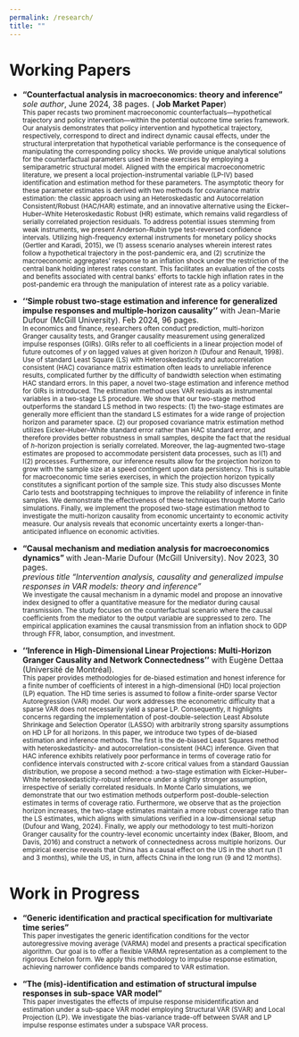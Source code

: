 ```yaml
---
permalink: /research/
title: ""
---
```



# Working Papers

* <b> “Counterfactual analysis in macroeconomics: theory and inference” </b> _sole author_, June 2024, 38 pages. (<b> Job Market Paper</b>) <br>
     <sub> This paper recasts two prominent macroeconomic counterfactuals—hypothetical trajectory and policy intervention—within the potential outcome time series framework. Our analysis demonstrates that policy intervention and hypothetical trajectory, respectively, correspond to direct and indirect dynamic causal effects, under the structural interpretation that hypothetical variable performance is the consequence of manipulating the corresponding policy shocks. We provide unique analytical solutions for the counterfactual parameters used in these exercises by employing a semiparametric structural model. Aligned with the empirical macroeconometric literature, we present a local projection-instrumental variable (LP-IV) based identification and estimation method for these parameters. The asymptotic theory for these parameter estimates is derived with two methods for covariance matrix estimation: the classic approach using an Heteroskedastic and Autocorrelation Consistent/Robust (HAC/HAR) estimate, and an innovative alternative using the Eicker–Huber–White Heteroskedastic Robust (HR) estimate, which remains valid regardless of serially correlated projection residuals. To address potential issues stemming from weak instruments, we present Anderson-Rubin type test-reversed confidence intervals. Utilizing high-frequency external instruments for monetary policy shocks (Gertler and Karadi, 2015), we (1) assess scenario analyses wherein interest rates follow a hypothetical trajectory in the post-pandemic era, and (2) scrutinize the macroeconomic aggregates' response to an inflation shock under the restriction of the central bank holding interest rates constant. This facilitates an evaluation of the costs and benefits associated with central banks' efforts to tackle high inflation rates in the post-pandemic era through the manipulation of interest rate as a policy variable. </sub>
     

* <b>‘‘Simple robust two-stage estimation and inference for generalized impulse responses and multiple-horizon causality’’</b> with Jean-Marie Dufour (McGill University). Feb 2024, 96 pages. <br>
    <sub> In economics and finance, researchers often conduct prediction, multi-horizon Granger causality tests, and Granger causality measurement using generalized impulse responses (GIRs). GIRs refer to all coefficients in a linear projection model of future outcomes of $y$ on lagged values at given horizon $h$ (Dufour and Renault, 1998). Use of standard Least Square (LS) with  Heteroskedasticity and autocorrelation consistent (HAC) covariance matrix estimation often leads to unreliable inference results, complicated further by the difficulty of bandwidth selection when estimating HAC standard errors. In this paper, a novel two-stage estimation and inference method for GIRs is introduced. The estimation method uses VAR residuals as instrumental variables in a two-stage LS procedure. We show that our two-stage method outperforms the standard LS method in two respects: (1) the two-stage estimates are generally more efficient than the standard LS estimates for a wide range of projection horizon and parameter space. (2) our proposed covariance matrix estimation method utilizes Eicker–Huber–White standard error rather than HAC standard error, and therefore provides better robustness in small samples, despite the fact that the residual of $h$-horizon projection is serially correlated. Moreover, the lag-augmented two-stage estimates are proposed to accommodate persistent data processes, such as I(1) and I(2) processes. Furthermore, our inference results allow for the projection horizon to grow with the sample size at a speed contingent upon data persistency. This is suitable for macroeconomic time series exercises, in which the projection horizon typically constitutes a significant portion of the sample size. This study also discusses Monte Carlo tests and bootstrapping techniques to improve the reliability of inference in finite samples. We demonstrate the effectiveness of these techniques through Monte Carlo simulations. Finally, we implement the proposed two-stage estimation method to investigate the multi-horizon causality from economic uncertainty to economic activity measure. Our analysis reveals that economic uncertainty exerts a longer-than-anticipated influence on economic activities.</sub>
    
  
* <b> “Causal mechanism and mediation analysis for macroeconomics dynamics”  </b> with Jean-Marie Dufour (McGill University). Nov 2023, 30 pages. <br>
        _previous title “Intervention analysis, causality and generalized impulse responses in VAR models: theory and inference”_ <br>
       <sub> We investigate the causal mechanism in a dynamic model and propose an innovative index designed to offer a quantitative measure for the mediator during causal transmission. The study focuses on the counterfactual scenario where the causal coefficients from the mediator to the output variable are suppressed to zero. The empirical application examines the causal transmission from an inflation shock to GDP through FFR, labor, consumption, and investment.   </sub>

* <b> ‘‘Inference in High-Dimensional Linear Projections: Multi-Horizon Granger Causality and Network Connectedness’’</b> with Eugène  Dettaa (Université de Montréal). <br> 
     <sub> This paper provides methodologies for de-biased estimation and honest inference for a finite number of coefficients of interest in a high-dimensional (HD) local projection (LP) equation. The HD time series is assumed to follow a finite-order sparse Vector Autoregression (VAR) model. Our work addresses the econometric difficulty that a sparse VAR does not necessarily yield a sparse LP. Consequently, it highlights concerns regarding the implementation of post-double-selection Least Absolute Shrinkage and Selection Operator (LASSO) with arbitrarily strong sparsity assumptions on HD LP for all horizons. In this paper, we introduce two types of de-biased estimation and inference methods. The first is the de-biased Least Squares method with heteroskedasticity- and autocorrelation-consistent (HAC) inference. Given that HAC inference exhibits relatively poor performance in terms of coverage ratio for confidence intervals constructed with $z$-score critical values from a standard Gaussian distribution, we propose a second method: a two-stage estimation with Eicker–Huber–White heteroskedasticity-robust inference under a slightly stronger assumption, irrespective of serially correlated residuals. In Monte Carlo simulations, we demonstrate that our two estimation methods outperform post-double-selection estimates in terms of coverage ratio. Furthermore, we observe that as the projection horizon increases, the two-stage estimates maintain a more robust coverage ratio than the LS estimates, which aligns with simulations verified in a low-dimensional setup (Dufour and Wang, 2024). Finally, we apply our methodology to test multi-horizon Granger causality for the country-level economic uncertainty index (Baker, Bloom, and Davis, 2016) and construct a network of connectedness across multiple horizons. Our empirical exercise reveals that China has a causal effect on the US in the short run (1 and 3 months), while the US, in turn, affects China in the long run (9 and 12 months).

# Work in Progress

* <b> “Generic identification and practical specification for multivariate time series” </b> <br>
   <sub> This paper investigates the generic identification conditions for the vector autoregressive moving average (VARMA) model and presents a practical specification algorithm. Our goal is to offer a flexible VARMA representation as a complement to the rigorous Echelon form. We apply this methodology to impulse response estimation, achieving narrower confidence bands compared to VAR estimation. </sub>

* <b> “The (mis)-identification and estimation of structural impulse responses in sub-space VAR model”</b> <br>
  <sub> This paper investigates the effects of impulse response misidentification and estimation under a sub-space VAR model employing Structural VAR (SVAR) and Local Projection (LP). We investigate the bias-variance trade-off between SVAR and LP impulse response estimates under a subspace VAR process. </sub>
